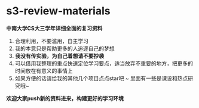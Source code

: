 # s3-review-materials
**中南大学CS大三学年详细全面的复习资料**

1. 合理利用，不要滥用，自主学习
2. 我的本意只是帮助更多的人追逐自己的梦想
3. **我没有传实验，为自己着想请不要抄袭**
4. 可以借用我整理的重点快速定位学习要点，适当放弃不重要的地方，把更多的时间放在有意义的事情上
5. 如果方便的话请给我的其他几个项目点点star吧 ~ 里面有一些是课设和热点研究哦~ 



**欢迎大家push新的资料进来，构建更好的学习环境**
